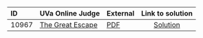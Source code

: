 | ID | UVa Online Judge | External | Link to solution |
|:---|:---|:---|:---:|
| 10967 | [The Great Escape](https://onlinejudge.org/index.php?option=com_onlinejudge&Itemid=8&page=show_problem&problem=1908) | [PDF](https://onlinejudge.org/external/109/10967.pdf) | [Solution](https://github.com/versenyi98/uva-solutions/tree/main/solutions/10967%20-%20The%20Great%20Escape)|
